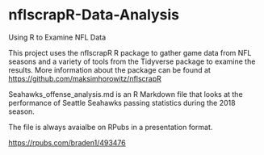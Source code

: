 # nflscrapR-Data-Analysis
Using R to Examine NFL Data

This project uses the nflscrapR R package to gather game data from NFL seasons and a variety of tools from the Tidyverse package to examine
the results. More information about the package can be found at https://github.com/maksimhorowitz/nflscrapR

Seahawks_offense_analysis.md is an R Markdown file that looks at the performance of Seattle Seahawks passing statistics during the 2018 season.

The file is always avaialbe on RPubs in a presentation format.

https://rpubs.com/braden1/493476
